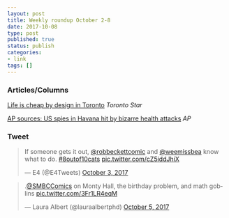 ```yaml
---
layout: post
title: Weekly roundup October 2-8
date: 2017-10-08
type: post
published: true
status: publish
categories:
- link
tags: []
---
```


### Articles/Columns

[Life is cheap by design in Toronto](https://www.thestar.com/news/gta/2017/09/29/life-is-cheap-by-design-in-toronto-micallef.html "Life is cheap by design in Toronto. By Shawn Micallef") *Toronto Star*

[AP sources: US spies in Havana hit by bizarre health attacks](https://apnews.com/d0fa8db258bf4c5492428e448e953102 "AP sources: US spies in Havana hit by bizarre health attacks. By Michael Weissenstein, Josh Lederman And Matthew Lee") *AP*

### Tweet

<blockquote class="twitter-tweet" data-lang="en"><p lang="en" dir="ltr">If someone gets it out, <a href="https://twitter.com/robbeckettcomic?ref_src=twsrc%5Etfw">@robbeckettcomic</a> and <a href="https://twitter.com/WeeMissBea?ref_src=twsrc%5Etfw">@weemissbea</a> know what to do. <a href="https://twitter.com/hashtag/8outof10cats?src=hash&amp;ref_src=twsrc%5Etfw">#8outof10cats</a> <a href="https://t.co/cZ5iddJhiX">pic.twitter.com/cZ5iddJhiX</a></p>&mdash; E4 (@E4Tweets) <a href="https://twitter.com/E4Tweets/status/915290883662127104?ref_src=twsrc%5Etfw">October 3, 2017</a></blockquote> <script async src="//platform.twitter.com/widgets.js" charset="utf-8"></script>

<blockquote class="twitter-tweet" data-lang="en"><p lang="en" dir="ltr">.<a href="https://twitter.com/SMBCComics?ref_src=twsrc%5Etfw">@SMBCComics</a> on Monty Hall, the birthday problem, and math goblins <a href="https://t.co/3Fr1LR4eqM">pic.twitter.com/3Fr1LR4eqM</a></p>&mdash; Laura Albert (@lauraalbertphd) <a href="https://twitter.com/lauraalbertphd/status/915997880556519424?ref_src=twsrc%5Etfw">October 5, 2017</a></blockquote> <script async src="//platform.twitter.com/widgets.js" charset="utf-8"></script>